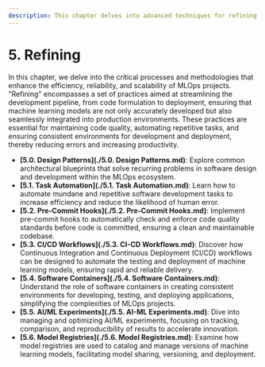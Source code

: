 ```yaml
---
description: This chapter delves into advanced techniques for refining your MLOps workflows. Explore design patterns, task automation, pre-commit hooks, CI/CD, containerization, and experiment tracking to streamline your development and deployment processes.
---
```


# 5. Refining

In this chapter, we delve into the critical processes and methodologies that enhance the efficiency, reliability, and scalability of MLOps projects. "Refining" encompasses a set of practices aimed at streamlining the development pipeline, from code formulation to deployment, ensuring that machine learning models are not only accurately developed but also seamlessly integrated into production environments. These practices are essential for maintaining code quality, automating repetitive tasks, and ensuring consistent environments for development and deployment, thereby reducing errors and increasing productivity.

- **[5.0. Design Patterns](./5.0. Design Patterns.md)**: Explore common architectural blueprints that solve recurring problems in software design and development within the MLOps ecosystem.
- **[5.1. Task Automation](./5.1. Task Automation.md)**: Learn how to automate mundane and repetitive software development tasks to increase efficiency and reduce the likelihood of human error.
- **[5.2. Pre-Commit Hooks](./5.2. Pre-Commit Hooks.md)**: Implement pre-commit hooks to automatically check and enforce code quality standards before code is committed, ensuring a clean and maintainable codebase.
- **[5.3. CI/CD Workflows](./5.3. CI-CD Workflows.md)**: Discover how Continuous Integration and Continuous Deployment (CI/CD) workflows can be designed to automate the testing and deployment of machine learning models, ensuring rapid and reliable delivery.
- **[5.4. Software Containers](./5.4. Software Containers.md)**: Understand the role of software containers in creating consistent environments for developing, testing, and deploying applications, simplifying the complexities of MLOps projects.
- **[5.5. AI/ML Experiments](./5.5. AI-ML Experiments.md)**: Dive into managing and optimizing AI/ML experiments, focusing on tracking, comparison, and reproducibility of results to accelerate innovation.
- **[5.6. Model Registries](./5.6. Model Registries.md)**: Examine how model registries are used to catalog and manage versions of machine learning models, facilitating model sharing, versioning, and deployment.
